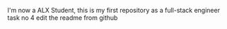 I'm now a ALX Student, this is my first repository as a full-stack engineer
task no 4 edit the readme from github
